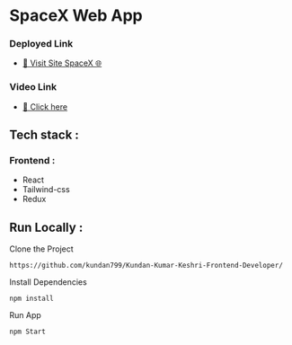 # SpaceX Web App

<h3>Deployed  Link</h3>
<ul>
<li>
<a  href="https://magical-cassata-61c21e.netlify.app/">🔗 Visit Site SpaceX 🌐</a>
</li>
</ul>

<h3>Video Link</h3>
<ul>
<li>
<a  href="https://drive.google.com/file/d/19s6NpISkzRS7k12zi4bQgt5Hxp-dN9YN/view?usp=share_link">🔗 Click here </a>
</li>
</ul>

## Tech stack :
### Frontend :
- React
- Tailwind-css
- Redux


## Run Locally :
Clone the Project
```
https://github.com/kundan799/Kundan-Kumar-Keshri-Frontend-Developer/
``` 

Install Dependencies
```
npm install
```
Run App
```
npm Start


